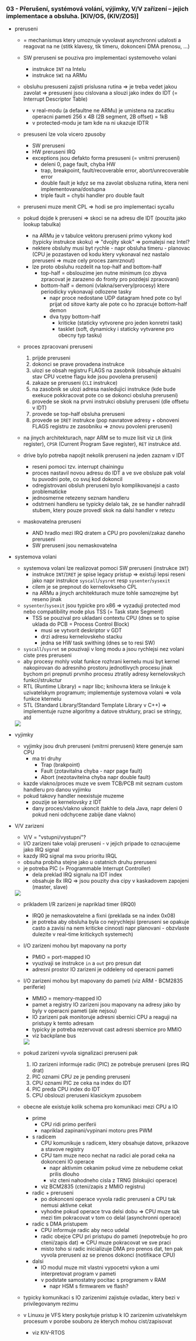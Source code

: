 ### 03 - Přerušení, systémová volání, výjimky, V/V zařízení – jejich implementace a obsluha. [KIV/OS, (KIV/ZOS)]

- preruseni
  - = mechanismus ktery umoznuje vyvolavat asynchronni udalosti a reagovat na ne (stitk klavesy, tik timeru, dokonceni DMA prenosu, ...)
  - SW preruseni se pouziva pro implementaci systemoveho volani
    - instrukce `INT` na Intelu
    - instrukce `SWI` na ARMu
  - obsluhu presuseni zajisti prislusna rutina => je treba vedet jakou zavolat => presuseni jsou cislovana a slouzi jako index do IDT (= Interrupt Descriptor Table)
    - v real-modu (a defaultne ne ARMu) je umistena na zacatku operacni pameti 256 x 4B (2B segment, 2B offset) = 1kB
    - v protected-modu je tam kde na ni ukazuje IDTR
  - presuseni lze vola vicero zpusoby
    - SW preruseni
    - HW preruseni IRQ
    - exceptions jsou defakto forma presuseni (= vnitrni preruseni)
      - deleni 0, page fault, chyba HW
      - trap, breakpoint, fault/recoverable error, abort/unrecoverable error
      - double fault je kdyz se ma zavolat obsluzna rutina, ktera neni implementovana/dostupna
      - triple fault = chybi handler pro double fault
  - preruseni muze menit CPL => hodi se pro implementaci sycallu
  - pokud dojde k preruseni => skoci se na adresu dle IDT (pouzita jako lookup tabulka)
    - na ARMu je v tabulce vektoru preruseni primo vykony kod (typicky instrukce skoku) => "dvojity skok" => pomalejsi nez Intel?
    - nektere obsluhy musi byt rychle - napr obsluha timeru - planovac (CPU je pozastaven od kodu ktery vykonaval nez nastalo preruseni => muze cely proces zamrznout)
    - lze proto obsluhu rozdelit na top-half and bottom-half
      - top-half = obslouzime jen nutne minimum (co zbyva zpracovat je zarazeno do fronty pro pozdejsi zpracovani)
      - bottom-half = demoni (vlakna/servery/procesy) ktere periodicky vykonavaji odlozene tasky
        - napr proce nedostane UDP datagram hned pote co byl prijat od sitove karty ale pote co ho zpracuje bottom-half demon
        - dva typy bottom-half
          - kriticke (staticky vytvorene pro jeden konretni task)
          - tasklet (soft, dynamicky i staticky vytvarene pro obecny typ tasku)
  - proces zpracovani preruseni
    1) prijde preruseni
    2) dokonci se prave provadena instrukce
    3) ulozi se obsah registru FLAGS na zasobnik (obsahuje aktualni stav CPU vcetne flagu kde jsou povolena preruseni)
    4) zakaze se preruseni (`CLI` instrukce)
    5) na zasobnik se ulozi adresa nasledujici instrukce (kde bude exekuce pokkracovat pote co se dokonci obsluha preruseni)
    6) provede se skok na prvni instrukci obsluhy preruseni (dle offsetu v IDT)
    7) provede se top-half obsluha preruseni
    8) provede se `IRET` instrukce (pop navratove adresy + obnoveni FLAGS registru ze zasobniku => znovu povoleni preruseni)

  - na jinych architekturach, napr ARM se to muze lisit viz `LR` (link register), `CPSR` (Current Program Save register), `RET` instrukce atd.
  - drive bylo potreba napojit nekolik preruseni na jeden zaznam v IDT
    - reseni pomoci tzv. interrupt chainingu
    - proces nastavil novou adresu do IDT a ve sve obsluze pak volal tu puvodni pote, co svuj kod dokoncil
    - odregistrovani obsluh preruseni bylo komplikovanejsi a casto problematicke
    - jednosmerne retezeny seznam handleru
    - odstrneni handleru se typicky delalo tak, ze se handler nahradil stubem, ktery pouze provedl skok na dalsi handler v retezu
  - maskovatelna preruseni
    - AND hradlo mezi IRQ dratem a CPU pro povoleni/zakaz daneho preruseni
    - SW preruseni jsou nemaskovatelna

- systemova volani
  - systemova volani lze realizovat pomoci SW preruseni (instrukce `INT`)
    - instrukce `INT`/`IRET` je spise legacy pristup => existuji lepsi reseni jako napr instrukce `syscall`/`sysret` resp `sysenter`/`sysexit`
    - cilem je se prepnout do kernelovkseho CPL
    - na ARMu a jinych architekturach muze tohle samozrejme byt reseno jinak
  - `sysenter`/`sysexit` jsou typicke pro x86 => vyzaduji protected mod nebo compatibility mode plus TSS (= Task state Segment)
    - TSS se pouzival pro ukladani contextu CPU (dnes se to spise uklada do PCB = Process Control Block)
      - musi se vytvorit deskriptor v GDT
      - drzi adresu kernelovskeho stacku
      - jedna se HW task swithing (dnes se to resi SW)
  - `syscall`/`sysret` se pouzivaji v long modu a jsou rychlejsi nez volani ciste pres preruseni
  - aby procesy mohly volat funkce rozhrani kernelu musi byt kernel nakopirovan do adresniho prostoru jednotlivych procesu jinak bychom pri prepnuti prvniho procesu ztratily adresy kernelovskych funkci/strukctur
  - RTL (Runtime Library) = napr libc; knihovna ktera se linkuje k uzivatelskym programum; implementuje systemova volani => vola funkce kternelu
  - STL (Standard Library/Standard Template Library v C++) => implementuje ruzne algoritmy a datove struktury, praci se stringy, atd

  <img src="img/03/01.png">

- vyjimky
  - vyjimky jsou druh preruseni (vnitrni preruseni) ktere generuje sam CPU
    - ma tri druhy
      - Trap (brakpoint)
      - Fault (zotavitalna chyba - napr page fault)
      - Abort (nezotavitelna chyba napr double fault)
  - kazde vlakno/proces muze ve svem TCB/PCB mit seznam custom handleru pro danou vyjimku
  - pokud takovy handler neexistuje muzeme
    - pouzije se kernelovsky z IDT
    - dany proces/vlakno ukoncit (takhle to dela Java, napr deleni 0 pokud neni odchycene zabije dane vlakno)

- V/V zarizeni
  - V/V = "vstupni/vystupni"?
  - I/O zarizeni take volaji preruseni - v jejich pripade to oznacujeme jako IRQ signal
  - kazdy IRQ signal ma svou prioritu IRQL
  - obsuha probiha stejne jako u ostatnich druhu preruseni
  - je potreba PIC (= Programmable Interrupt Controller)
    - dela preklad IRQ signalu na IDT index
    - obsahuje 8x IRQ => jsou pouzity dva cipy v kaskadovem zapojeni (master, slave)

   <img src="img/03/02.png">

  - prikladem I/R zarizeni je napriklad timer (IRQ0)
    - IRQ0 je nemaskovatelne a fixni (preklada se na index 0x08)
    - je potreba aby obsluha byla co nejrychlejsi (preruseni se opakuje casto a zavisi na nem kriticke cinnosti napr planovani - obzvlaste dulezite v real-time kritickych systemech)
  - I/O zarizeni mohou byt mapovany na porty
    - PMIO = port-mapped IO
    - vyuzivaji se instrukce `in` a `out` pro presun dat
    - adresni prostor IO zarizeni je oddeleny od operacni pameti
  - I/O zarizeni mohou byt mapovany do pameti (viz ARM - BCM2835 periferie)
    - MMIO = memory-mapped IO
    - pamet a registry IO zarizeni jsou mapovany na adresy jako by byly v operacni pameti (ale nejsou)
    - IO zarizeni pak monitoruje adresni sbernici CPU a reaguji na pristupy k temto adresam
    - typicky je potreba rezervovat cast adresni sbernice pro MMIO
    - viz backplane bus

    <img src="img/03/03.png">

  - pokud zarizeni vyvola signalizaci preruseni pak
    1) IO zarizeni informuje radic (PIC) ze potrebuje preruseni (pres IRQ drat)
    2) PIC oznami CPU ze je pending preruseni
    3) CPU oznami PIC ze ceka na index do IDT
    4) PIC preda CPU index do IDT
    5) CPU obslouzi preruseni klasickym zpusobem

  - obecne ale existuje kolik schema pro komunikaci mezi CPU a IO
    - prime
      - CPU ridi primo periferii
      - napriklad zapinani/vypinani motoru pres PWM
    - s radicem
      - CPU komunikuje s radicem, ktery obsahuje datove, prikazove a stavove registry
      - CPU tam muze neco nechat na radici ale porad ceka na dokonceni IO operace
        - napr aktivnim cekanim pokud vime ze nebudeme cekat prilis dlouho
        - viz cteni nahodneho cisla z TRNG (blokujici operace)
      - viz BCM2835 (cteni/zapis z MMIO registru)
    - radic + preruseni
      - po dokonceni operace vyvola radic preruseni a CPU tak nemusi aktivne cekat
      - vyhodne pokud operace trva delsi dobu => CPU muze tak mezi tim pokracovat v tom co delal (asynchronni operace)
    - radic s DMA pristupem
      - CPU informuje radic aby neco udelal
      - radic obejce CPU pri pristupu do pameti (nepotrebuje ho pro cteni/zapis dat) => CPU muze pokracovat ve sve praci
      - misto toho si radic inicializuje DMA pro prenos dat, ten pak vyvola preruseni az se prenos dokonci (notifikace CPU)
    - dalsi
      - IO modul muze mit vlastni vypocetni vykon a umi interpretovat program v pameti
      - v podstate samostatny pocitac s programem v RAM
        - napr HSM s firmwarem ve flash?
  - typicky komunikaci s IO zarizenimi zajistuje ovladac, ktery bezi v privilegovanym rezimu
  - v Linuxu je VFS ktery poskytuje pristup k IO zarizenim uzivatelskym procesum v porobe souboru ze kterych mohou cist/zapisovat
    - viz KIV-RTOS
